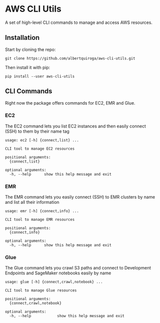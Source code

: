 # AWS CLI Utils
A set of high-level CLI commands to manage and access AWS resources. 

## Installation

Start by cloning the repo:

```
git clone https://github.com/albertquiroga/aws-cli-utils.git
```

Then install it with pip:

```
pip install --user aws-cli-utils
```

## CLI Commands
Right now the package offers commands for EC2, EMR and Glue. 

### EC2
The EC2 command lets you list EC2 instances and then easily connect (SSH) to them by their name tag

```
usage: ec2 [-h] {connect,list} ...

CLI tool to manage EC2 resources

positional arguments:
  {connect,list}

optional arguments:
  -h, --help      show this help message and exit
```

### EMR

The EMR command lets you easily connect (SSH) to EMR clusters by name and list all their information 

```
usage: emr [-h] {connect,info} ...

CLI tool to manage EMR resources

positional arguments:
  {connect,info}

optional arguments:
  -h, --help      show this help message and exit
```

### Glue

The Glue command lets you crawl S3 paths and connect to Development Endpoints and SageMaker notebooks easily by name 

```
usage: glue [-h] {connect,crawl,notebook} ...

CLI tool to manage Glue resources

positional arguments:
  {connect,crawl,notebook}

optional arguments:
  -h, --help            show this help message and exit
```
